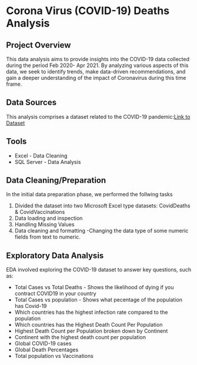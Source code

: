 # Corona Virus (COVID-19) Deaths Analysis

## Project Overview
This data analysis aims to provide insights into the COVID-19 data collected during the period Feb 2020- Apr 2021. By analyzing various aspects of this data, we seek to identify trends, make data-driven recommendations, and gain a deeper understanding of the impact of Coronavirus during this time frame. 

## Data Sources
This analysis comprises a dataset related to the COVID-19 pandemic:[Link to Dataset](https://ourworldindata.org/covid-deaths)

## Tools
- Excel -  Data Cleaning
- SQL Server - Data Analysis

## Data Cleaning/Preparation
In the initial data preparation phase, we performed the follwing tasks
1. Divided the dataset into two Microsoft Excel type datasets: CovidDeaths & CovidVaccinations
2. Data loading and inspection
3. Handling Missing Values
4. Data cleaning and formatting -Changing the data type of some numeric fields from text to numeric.


## Exploratory Data Analysis
EDA involved exploring the COVID-19 dataset to answer key questions, such as:
- Total Cases vs Total Deaths - Shows the likelihood of dying if you contract COVID19 in your country
- Total Cases vs population - Shows what pecentage of the population has Covid-19
- Which countries has the highest infection rate compared to the population
- Which countries has the Highest Death Count Per Population
- Highest Death Count per Population broken down by Continent
- Continent with the highest death count per population
- Global COVID-19 cases
- Global Death Percentages
- Total population vs Vaccinations
